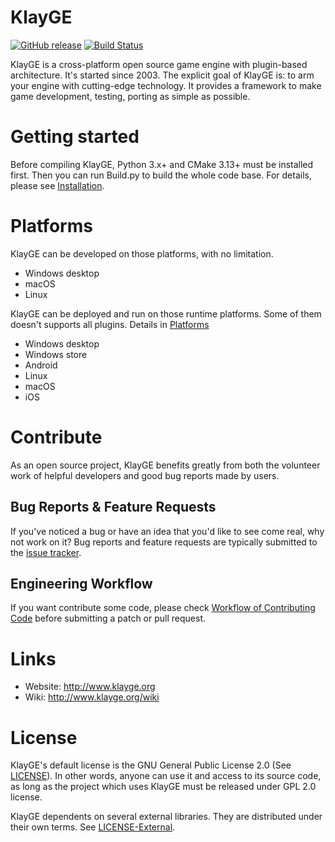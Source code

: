# KlayGE

[![GitHub release](https://img.shields.io/badge/release-v4.17.0-blue.svg)](https://github.com/gongminmin/KlayGE/releases/latest)
[![Build Status](https://gongminmin.visualstudio.com/KlayGE/_apis/build/status/CI?branchName=develop)](https://gongminmin.visualstudio.com/KlayGE/_build/latest?definitionId=3&branchName=develop)

KlayGE is a cross-platform open source game engine with plugin-based architecture. It's started since 2003. The explicit goal of KlayGE is: to arm your engine with cutting-edge technology. It provides a framework to make game development, testing, porting as simple as possible. 

# Getting started
Before compiling KlayGE, Python 3.x+ and CMake 3.13+ must be installed first. Then you can run Build.py to build the whole code base. For details, please see [Installation](http://www.klayge.org/wiki/index.php/Installation).

# Platforms
KlayGE can be developed on those platforms, with no limitation.
* Windows desktop
* macOS
* Linux

KlayGE can be deployed and run on those runtime platforms. Some of them doesn't supports all plugins. Details in [Platforms](http://www.klayge.org/wiki/index.php/Platforms)
* Windows desktop
* Windows store
* Android
* Linux
* macOS
* iOS

# Contribute
As an open source project, KlayGE benefits greatly from both the volunteer work of helpful developers and good bug reports made by users. 

## Bug Reports & Feature Requests
If you've noticed a bug or have an idea that you'd like to see come real, why not work on it? Bug reports and feature requests are typically submitted to the [issue tracker](https://github.com/gongminmin/KlayGE/issues).

## Engineering Workflow
If you want contribute some code, please check [Workflow of Contributing Code](http://www.klayge.org/wiki/index.php/Workflow_of_contributing_code) before submitting a patch or pull request.

# Links
* Website: http://www.klayge.org
* Wiki: http://www.klayge.org/wiki

# License

KlayGE's default license is the GNU General Public License 2.0 (See [LICENSE](./LICENSE)). In other words, anyone can use it and access to its source code, as long as the project which uses KlayGE must be released under GPL 2.0 license.

KlayGE dependents on several external libraries. They are distributed under their own terms. See [LICENSE-External](./LICENSE-External.md).
